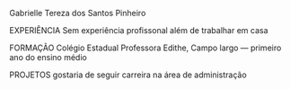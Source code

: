 Gabrielle Tereza
dos Santos
Pinheiro

EXPERIÊNCIA
Sem experiência profissonal além de trabalhar em casa

FORMAÇÃO
Colégio Estadual Professora Edithe, Campo largo — primeiro ano
do ensino médio

PROJETOS
gostaria de seguir carreira na área de administração
